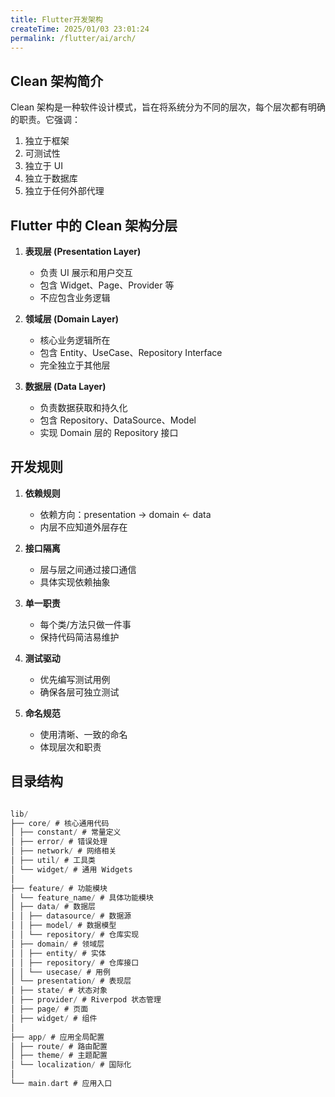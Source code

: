 ```yaml
---
title: Flutter开发架构
createTime: 2025/01/03 23:01:24
permalink: /flutter/ai/arch/
---
```


## Clean 架构简介

Clean 架构是一种软件设计模式，旨在将系统分为不同的层次，每个层次都有明确的职责。它强调：

1. 独立于框架
2. 可测试性
3. 独立于 UI
4. 独立于数据库
5. 独立于任何外部代理

## Flutter 中的 Clean 架构分层

1. **表现层 (Presentation Layer)**

   - 负责 UI 展示和用户交互
   - 包含 Widget、Page、Provider 等
   - 不应包含业务逻辑

2. **领域层 (Domain Layer)**

   - 核心业务逻辑所在
   - 包含 Entity、UseCase、Repository Interface
   - 完全独立于其他层

3. **数据层 (Data Layer)**
   - 负责数据获取和持久化
   - 包含 Repository、DataSource、Model
   - 实现 Domain 层的 Repository 接口

## 开发规则

1. **依赖规则**

   - 依赖方向：presentation -> domain <- data
   - 内层不应知道外层存在

2. **接口隔离**

   - 层与层之间通过接口通信
   - 具体实现依赖抽象

3. **单一职责**

   - 每个类/方法只做一件事
   - 保持代码简洁易维护

4. **测试驱动**

   - 优先编写测试用例
   - 确保各层可独立测试

5. **命名规范**
   - 使用清晰、一致的命名
   - 体现层次和职责

## 目录结构

```dart

lib/
├── core/ # 核心通用代码
│ ├── constant/ # 常量定义
│ ├── error/ # 错误处理
│ ├── network/ # 网络相关
│ ├── util/ # 工具类
│ └── widget/ # 通用 Widgets
│
├── feature/ # 功能模块
│ └── feature_name/ # 具体功能模块
│ ├── data/ # 数据层
│ │ ├── datasource/ # 数据源
│ │ ├── model/ # 数据模型
│ │ └── repository/ # 仓库实现
│ ├── domain/ # 领域层
│ │ ├── entity/ # 实体
│ │ ├── repository/ # 仓库接口
│ │ └── usecase/ # 用例
│ └── presentation/ # 表现层
│ ├── state/ # 状态对象
│ ├── provider/ # Riverpod 状态管理
│ ├── page/ # 页面
│ ├── widget/ # 组件
│
├── app/ # 应用全局配置
│ ├── route/ # 路由配置
│ ├── theme/ # 主题配置
│ └── localization/ # 国际化
│
└── main.dart # 应用入口
```
